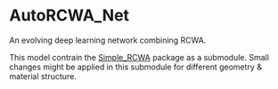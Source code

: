 # AutoRCWA_Net
An evolving deep learning network combining RCWA.

This model contrain the [Simple_RCWA](https://github.com/GuoyaoShen/Simple_RCWA) package as a submodule. Small changes might be applied in this submodule for different geometry & material structure.

